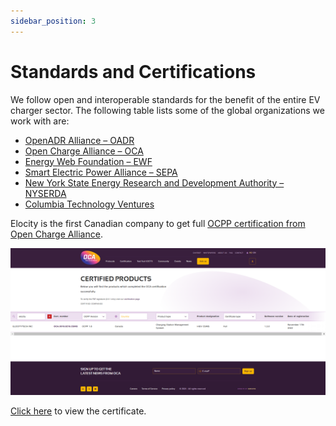 ```yaml
---
sidebar_position: 3
---
```

# Standards and Certifications

We follow open and interoperable standards for the benefit of the entire EV charger sector. The following table lists some of the global organizations we work with are:

- [OpenADR Alliance – OADR](https://www.openadr.org) 
- [Open Charge Alliance – OCA](https://www.openchargealliance.org)    
- [Energy Web Foundation – EWF](https://www.energyweb.org)
- [Smart Electric Power Alliance – SEPA](https://sepapower.org/about)
- [New York State Energy Research and Development Authority – NYSERDA](https://www.nyserda.ny.gov)
- [Columbia Technology Ventures](https://techventures.columbia.edu)

Elocity is the first Canadian company to get full [OCPP certification from Open Charge Alliance](https://www.openchargealliance.org/certification/certifiedcompanies).

![OCPP Certifications](img/OCPP.png)

[Click here](https://openchargealliance.org/wp-content/uploads/2023/12/Certificate_OCA.0016.0215.CSMS_ELOCITYTECH.pdf) to view the certificate.
